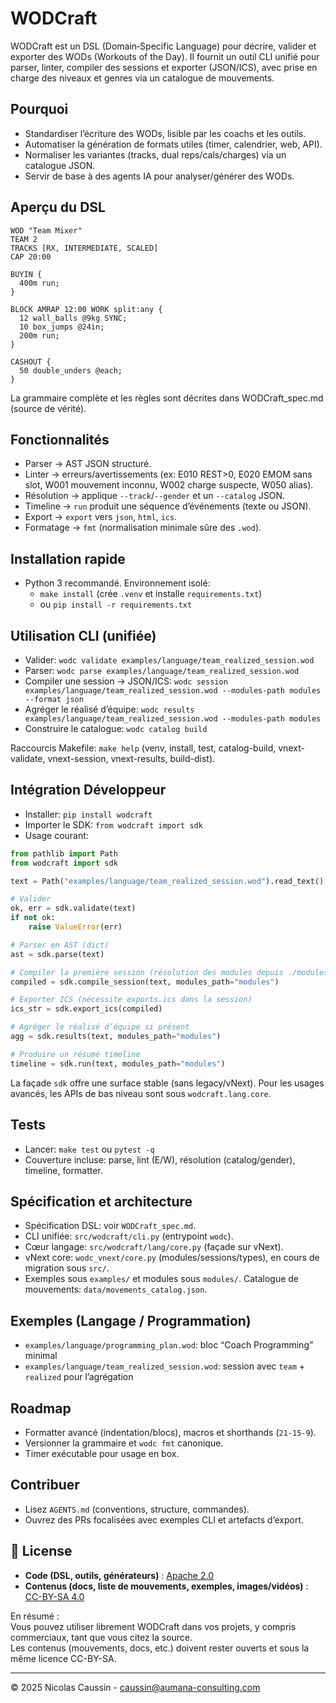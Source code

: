 # WODCraft

WODCraft est un DSL (Domain‑Specific Language) pour décrire, valider et exporter des WODs (Workouts of the Day). Il fournit un outil CLI unifié pour parser, linter, compiler des sessions et exporter (JSON/ICS), avec prise en charge des niveaux et genres via un catalogue de mouvements.

## Pourquoi
- Standardiser l’écriture des WODs, lisible par les coachs et les outils.
- Automatiser la génération de formats utiles (timer, calendrier, web, API).
- Normaliser les variantes (tracks, dual reps/cals/charges) via un catalogue JSON.
- Servir de base à des agents IA pour analyser/générer des WODs.

## Aperçu du DSL
```wod
WOD "Team Mixer"
TEAM 2
TRACKS [RX, INTERMEDIATE, SCALED]
CAP 20:00

BUYIN {
  400m run;
}

BLOCK AMRAP 12:00 WORK split:any {
  12 wall_balls @9kg SYNC;
  10 box_jumps @24in;
  200m run;
}

CASHOUT {
  50 double_unders @each;
}
```
La grammaire complète et les règles sont décrites dans WODCraft_spec.md (source de vérité).

## Fonctionnalités
- Parser → AST JSON structuré.
- Linter → erreurs/avertissements (ex: E010 REST>0, E020 EMOM sans slot, W001 mouvement inconnu, W002 charge suspecte, W050 alias).
- Résolution → applique `--track`/`--gender` et un `--catalog` JSON.
- Timeline → `run` produit une séquence d’événements (texte ou JSON).
- Export → `export` vers `json`, `html`, `ics`.
- Formatage → `fmt` (normalisation minimale sûre des `.wod`).

## Installation rapide
- Python 3 recommandé. Environnement isolé:
  - `make install` (crée `.venv` et installe `requirements.txt`)
  - ou `pip install -r requirements.txt`

## Utilisation CLI (unifiée)
- Valider: `wodc validate examples/language/team_realized_session.wod`
- Parser: `wodc parse examples/language/team_realized_session.wod`
- Compiler une session → JSON/ICS: `wodc session examples/language/team_realized_session.wod --modules-path modules --format json`
- Agréger le réalisé d’équipe: `wodc results examples/language/team_realized_session.wod --modules-path modules`
- Construire le catalogue: `wodc catalog build`

Raccourcis Makefile: `make help` (venv, install, test, catalog-build, vnext-validate, vnext-session, vnext-results, build-dist).

## Intégration Développeur
- Installer: `pip install wodcraft`
- Importer le SDK: `from wodcraft import sdk`
- Usage courant:

```python
from pathlib import Path
from wodcraft import sdk

text = Path("examples/language/team_realized_session.wod").read_text()

# Valider
ok, err = sdk.validate(text)
if not ok:
    raise ValueError(err)

# Parser en AST (dict)
ast = sdk.parse(text)

# Compiler la première session (résolution des modules depuis ./modules)
compiled = sdk.compile_session(text, modules_path="modules")

# Exporter ICS (nécessite exports.ics dans la session)
ics_str = sdk.export_ics(compiled)

# Agréger le réalisé d’équipe si présent
agg = sdk.results(text, modules_path="modules")

# Produire un résumé timeline
timeline = sdk.run(text, modules_path="modules")
```

La façade `sdk` offre une surface stable (sans legacy/vNext). Pour les usages avancés, les APIs de bas niveau sont sous `wodcraft.lang.core`.

## Tests
- Lancer: `make test` ou `pytest -q`
- Couverture incluse: parse, lint (E/W), résolution (catalog/gender), timeline, formatter.

## Spécification et architecture
- Spécification DSL: voir `WODCraft_spec.md`.
- CLI unifiée: `src/wodcraft/cli.py` (entrypoint `wodc`).
- Cœur langage: `src/wodcraft/lang/core.py` (façade sur vNext).
- vNext core: `wodc_vnext/core.py` (modules/sessions/types), en cours de migration sous `src/`.
- Exemples sous `examples/` et modules sous `modules/`. Catalogue de mouvements: `data/movements_catalog.json`.

## Exemples (Langage / Programmation)
- `examples/language/programming_plan.wod`: bloc “Coach Programming” minimal
- `examples/language/team_realized_session.wod`: session avec `team` + `realized` pour l’agrégation

## Roadmap
- Formatter avancé (indentation/blocs), macros et shorthands (`21-15-9`).
- Versionner la grammaire et `wodc fmt` canonique.
- Timer exécutable pour usage en box.

## Contribuer
- Lisez `AGENTS.md` (conventions, structure, commandes).
- Ouvrez des PRs focalisées avec exemples CLI et artefacts d’export.

## 📜 License

- **Code (DSL, outils, générateurs)** : [Apache 2.0](./LICENSE)  
- **Contenus (docs, liste de mouvements, exemples, images/vidéos)** : [CC-BY-SA 4.0](./LICENSE-docs)  

En résumé :  
Vous pouvez utiliser librement WODCraft dans vos projets, y compris commerciaux, tant que vous citez la source.  
Les contenus (mouvements, docs, etc.) doivent rester ouverts et sous la même licence CC-BY-SA.

---

© 2025 Nicolas Caussin - caussin@aumana-consulting.com
